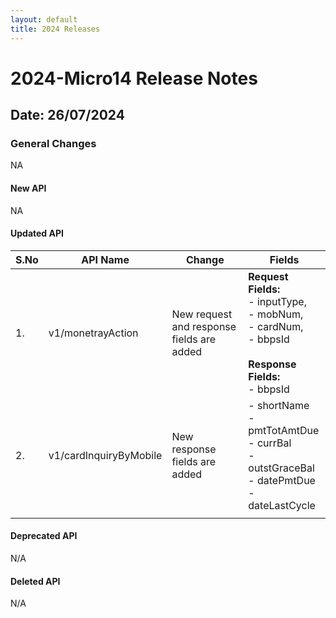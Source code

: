 ```yaml
---
layout: default
title: 2024 Releases
---
```

# 2024-Micro14 Release Notes

## Date: 26/07/2024

### General Changes

NA

#### New API

NA


#### Updated API

| S.No | API Name                           | Change                        | Fields                                                                                                                                                                                                                                                                                                                                                                   |
|------|------------------------------------|-------------------------------|--------------------------------------------------------------------------------------------------------------------------------------------------------------------------------------------------------------------------------------------------------------------------------------------------------------------------------------------------------------------------|
| 1.   | v1/monetrayAction                  | New request and response fields are added  |  **Request Fields:** </br>- inputType, </br>- mobNum, </br>- cardNum, </br>- bbpsId    </br></br>     **Response Fields:** </br>- bbpsId                                                                                                                                                                                 |
| 2.   | v1/cardInquiryByMobile             | New response fields are added  |  - shortName </br>- pmtTotAmtDue   </br>- currBal   </br>- outstGraceBal   </br>- datePmtDue </br>- dateLastCycle                                                                                                                                                                                                                                                                                  |
                                                                                                                                                                                                                                                                                                                                              |

#### Deprecated API

N/A

#### Deleted API

N/A
